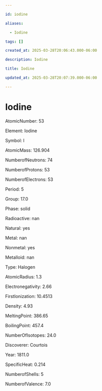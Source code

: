 ```yaml
---

id: iodine

aliases:

  - Iodine

tags: []

created_at: 2025-03-28T20:06:43.000-06:00

description: Iodine

title: Iodine

updated_at: 2025-03-28T20:07:39.000-06:00

---
```




# Iodine

AtomicNumber: 53

Element: Iodine

Symbol: I

AtomicMass: 126.904

NumberofNeutrons: 74

NumberofProtons: 53

NumberofElectrons: 53

Period: 5

Group: 17.0

Phase: solid

Radioactive: nan

Natural: yes

Metal: nan

Nonmetal: yes

Metalloid: nan

Type: Halogen

AtomicRadius: 1.3

Electronegativity: 2.66

FirstIonization: 10.4513

Density: 4.93

MeltingPoint: 386.65

BoilingPoint: 457.4

NumberOfIsotopes: 24.0

Discoverer: Courtois

Year: 1811.0

SpecificHeat: 0.214

NumberofShells: 5

NumberofValence: 7.0


